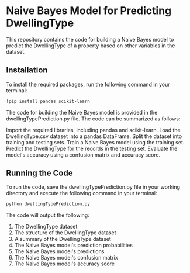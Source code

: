 # Naive Bayes Model for Predicting DwellingType

This repository contains the code for building a Naive Bayes model to predict the DwellingType of a property based on other variables in the dataset.

## Installation

To install the required packages, run the following command in your terminal:

```bash
!pip install pandas scikit-learn
```
The code for building the Naive Bayes model is provided in the dwellingTypePrediction.py file. The code can be summarized as follows:

Import the required libraries, including pandas and scikit-learn.
Load the DwellingType.csv dataset into a pandas DataFrame.
Split the dataset into training and testing sets.
Train a Naive Bayes model using the training set.
Predict the DwellingType for the records in the testing set.
Evaluate the model's accuracy using a confusion matrix and accuracy score.

## Running the Code

To run the code, save the dwellingTypePrediction.py file in your working directory and execute the following command in your terminal:

```bash
python dwellingTypePrediction.py
```

The code will output the following:

1. The DwellingType dataset
2. The structure of the DwellingType dataset
3. A summary of the DwellingType dataset
4. The Naive Bayes model's prediction probabilities
5. The Naive Bayes model's predictions
6. The Naive Bayes model's confusion matrix
7. The Naive Bayes model's accuracy score

